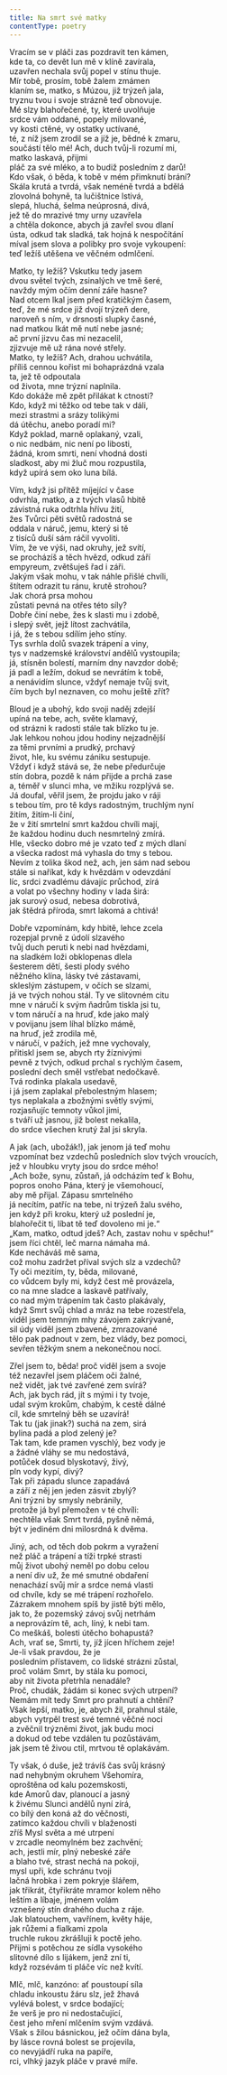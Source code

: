 ```yaml
---
title: Na smrt své matky
contentType: poetry
---
```


<section>

Vracím se v pláči zas pozdravit ten kámen,  
kde ta, co devět lun mě v klíně zavírala,  
uzavřen nechala svůj popel v stínu thuje.  
Mír tobě, prosím, tobě žalem zmámen  
klaním se, matko, s Múzou, již trýzeň jala,  
tryznu tvou i svoje strázně teď obnovuje.  
Mé slzy blahořečené, ty, které uvolňuje  
srdce vám oddané, popely milované,  
vy kosti ctěné, vy ostatky uctívané,  
té, z níž jsem zrodil se a jíž je, bědné k zmaru,  
součástí tělo mé! Ach, duch tvůj-li rozumí mi,  
matko laskavá, přijmi  
pláč za své mléko, a to budiž posledním z darů!  
Kdo však, ó běda, k tobě v mém přimknutí brání?  
Skála krutá a tvrdá, však neméně tvrdá a bdělá  
zlovolná bohyně, ta lučištnice lstivá,  
slepá, hluchá, šelma neúprosná, divá,  
jež tě do mrazivé tmy urny uzavřela  
a chtěla dokonce, abych já zavřel svou dlaní  
ústa, odkud tak sladká, tak hojná k nespočítání  
míval jsem slova a polibky pro svoje vykoupení:  
teď ležíš utěšena ve věčném odmlčení.

</section>

<section>

Matko, ty ležíš? Vskutku tedy jasem  
dvou světel tvých, zsinalých ve tmě šeré,  
navždy mým očím denní záře hasne?  
Nad otcem lkal jsem před kratičkým časem,  
teď, že mé srdce již dvojí trýzeň dere,  
naroveň s ním, v drsnosti slupky časné,  
nad matkou lkát mě nutí nebe jasné;  
ač první jizvu čas mi nezacelil,  
zjizvuje mě už rána nové střely.  
Matko, ty ležíš? Ach, drahou uchvátila,  
příliš cennou kořist mi bohaprázdná vzala  
ta, jež tě odpoutala  
od života, mne trýzní naplnila.  
Kdo dokáže mě zpět přilákat k ctnosti?  
Kdo, když mi těžko od tebe tak v dáli,  
mezi strastmi a srázy tolikými  
dá útěchu, anebo poradí mi?  
Když poklad, marně oplakaný, vzali,  
o nic nedbám, nic není po libosti,  
žádná, krom smrti, není vhodná dosti  
sladkost, aby mi žluč mou rozpustila,  
když upírá sem oko luna bílá.

</section>

<section>

Vím, když jsi přítěž míjející v čase  
odvrhla, matko, a z tvých vlasů hbitě  
závistná ruka odtrhla hřívu žití,  
žes Tvůrci pěti světů radostná se  
oddala v náruč, jemu, který si tě  
z tisíců duší sám ráčil vyvoliti.  
Vím, že ve výši, nad okruhy, jež svítí,  
se procházíš a těch hvězd, odkud září  
empyreum, zvětšuješ řad i záři.  
Jakým však mohu, v tak náhle přišlé chvíli,  
štítem odrazit tu ránu, krutě strohou?  
Jak chorá prsa mohou  
zůstati pevná na otřes této síly?  
Dobře činí nebe, žes k slasti mu i zdobě,  
i slepý svět, jejž lítost zachvátila,  
i já, že s tebou sdílím jeho stíny.  
Tys svrhla dolů svazek trápení a viny,  
tys v nadzemské království andělů vystoupila;  
já, stísněn bolestí, marním dny navzdor době;  
já padl a ležím, dokud se nevrátím k tobě,  
a nenávidím slunce, vždyť nemaje tvůj svit,  
čím bych byl neznaven, co mohu ještě zřít?

</section>

<section>

Bloud je a ubohý, kdo svoji naděj zdejší  
upíná na tebe, ach, světe klamavý,  
od strázni k radosti stále tak blízko tu je.  
Jak lehkou nohou jdou hodiny nejzadnější  
za těmi prvními a prudký, prchavý  
život, hle, ku svému zániku sestupuje.  
Vždyť i když stává se, že nebe předurčuje  
stín dobra, pozdě k nám přijde a prchá zase  
a, téměř v slunci mha, ve mžiku rozplývá se.  
Já doufal, věřil jsem, že projdu jako v ráji  
s tebou tím, pro tě kdys radostným, truchlým nyní  
žitím, žitím-li činí,  
že v žití smrtelní smrt každou chvíli mají,  
že každou hodinu duch nesmrtelný zmírá.  
Hle, všecko dobro mé je vzato teď z mých dlaní  
a všecka radost má vyhasla do tmy s tebou.  
Nevím z tolika škod než, ach, jen sám nad sebou  
stále si naříkat, kdy k hvězdám v odevzdání  
líc, srdci zvadlému dávajíc průchod, zírá  
a volat po všechny hodiny v lada širá:  
jak surový osud, nebesa dobrotivá,  
jak štědrá příroda, smrt lakomá a chtivá!

</section>

<section>

Dobře vzpomínám, kdy hbitě, lehce zcela  
rozepjal prvně z údolí slzavého  
tvůj duch peruti k nebi nad hvězdami,  
na sladkém loži obklopenas dlela  
šesterem dětí, šesti plody svého  
něžného klína, lásky tvé zástavami,  
skleslým zástupem, v očích se slzami,  
já ve tvých nohou stál. Ty ve slitovném citu  
mne v náručí k svým ňadrům tiskla jsi tu,  
v tom náručí a na hruď, kde jako malý  
v povijanu jsem líhal blízko mámě,  
na hruď, jež zrodila mě,  
v náručí, v pažích, jež mne vychovaly,  
přitiskl jsem se, abych rty žíznivými  
pevně z tvých, odkud prchal s rychlým časem,  
poslední dech směl vstřebat nedočkavě.  
Tvá rodinka plakala usedavě,  
i já jsem zaplakal přebolestným hlasem;  
tys neplakala a zbožnými světly svými,  
rozjasňujíc temnoty vůkol jimi,  
s tváří už jasnou, již bolest nekalila,  
do srdce všechen krutý žal jsi skryla.

</section>

<section>

A jak (ach, ubožák!), jak jenom já teď mohu  
vzpomínat bez vzdechů posledních slov tvých vroucích,  
jež v hloubku vryty jsou do srdce mého!  
„Ach bože, synu, zůstaň, já odcházím teď k Bohu,  
popros onoho Pána, který je všemohoucí,  
aby mě přijal. Zápasu smrtelného  
já necítím, patříc na tebe, ni trýzeň žalu svého,  
jen když při kroku, který už poslední je,  
blahořečit ti, líbat tě teď dovoleno mi je.“  
„Kam, matko, odtud jdeš? Ach, zastav nohu v spěchu!“  
jsem říci chtěl, leč marna námaha má.  
Kde necháváš mě sama,  
což mohu zadržet příval svých slz a vzdechů?  
Ty oči mezitím, ty, běda, milované,  
co vůdcem byly mi, když čest mě provázela,  
co na mne sladce a laskavě patřívaly,  
co nad mým trápením tak často plakávaly,  
když Smrt svůj chlad a mráz na tebe rozestřela,  
viděl jsem temným mhy závojem zakrývané,  
sil údy viděl jsem zbavené, zmrazované  
tělo pak padnout v zem, bez vlády, bez pomoci,  
sevřen těžkým snem a nekonečnou nocí.

</section>

<section>

Zřel jsem to, běda! proč viděl jsem a svoje  
též nezavřel jsem pláčem oči žalné,  
než vidět, jak tvé zavřené zem svírá?  
Ach, jak bych rád, jít s mými i ty tvoje,  
udal svým krokům, chabým, k cestě dálné  
cíl, kde smrtelný běh se uzavírá!  
Tak tu (jak jinak?) suchá na zem, sirá  
bylina padá a plod zelený je?  
Tak tam, kde pramen vyschlý, bez vody je  
a žádné vláhy se mu nedostává,  
potůček dosud blyskotavý, živý,  
pln vody kypí, divý?  
Tak při západu slunce zapadává  
a září z něj jen jeden zásvit zbylý?  
Ani trýzni by smysly nebránily,  
protože já byl přemožen v té chvíli:  
nechtěla však Smrt tvrdá, pyšně němá,  
být v jediném dni milosrdná k dvěma.

</section>

<section>

Jiný, ach, od těch dob pokrm a vyražení  
než pláč a trápení a tíži trpké strasti  
můj život ubohý neměl po dobu celou  
a není div už, že mé smutné obdaření  
nenachází svůj mír a srdce nemá vlasti  
od chvíle, kdy se mé trápení rozhořelo.  
Zázrakem mnohem spíš by jistě býti mělo,  
jak to, že pozemský závoj svůj netrhám  
a neprovázím tě, ach, líný, k nebi tam.  
Co meškáš, bolesti útěcho bohapustá?  
Ach, vrať se, Smrti, ty, jíž jícen hříchem zeje!  
Je-li však pravdou, že je  
posledním přístavem, co lidské strázni zůstal,  
proč volám Smrt, by stála ku pomoci,  
aby nit života přetrhla nenadále?  
Proč, chudák, žádám si konec svých utrpení?  
Nemám mít tedy Smrt pro prahnutí a chtění?  
Však lepší, matko, je, abych žil, prahnul stále,  
abych vytrpěl trest své temné věčné noci  
a zvěčnil trýzněmi život, jak budu moci  
a dokud od tebe vzdálen tu pozůstávám,  
jak jsem tě živou ctil, mrtvou tě oplakávám.

</section>

<section>

Ty však, ó duše, jež trávíš čas svůj krásný  
nad nehybným okruhem Všehomíra,  
oproštěna od kalu pozemskosti,  
kde Amorů dav, planoucí a jasný  
k živému Slunci andělů nyní zírá,  
co bílý den koná až do věčnosti,  
zatímco každou chvíli v blaženosti  
zříš Mysl světa a mé utrpení  
v zrcadle neomylném bez zachvění;  
ach, jestli mír, plný nebeské záře  
a blaho tvé, strast nechá na pokoji,  
mysl upři, kde schránu tvoji  
lačná hrobka i zem pokryje šlářem,  
jak třikrát, čtyřikráte mramor kolem něho  
leštím a líbaje, jménem volám  
vznešený stín drahého ducha z ráje.  
Jak blatouchem, vavřínem, květy háje,  
jak růžemi a fialkami zpola  
truchle rukou zkrášluji k poctě jeho.  
Přijmi s potěchou ze sídla vysokého  
slitovné dílo s lijákem, jenž zní ti,  
když rozsévám ti pláče víc než kvítí.

</section>

<section>

Mlč, mlč, kanzóno: ať poustoupí síla  
chladu inkoustu žáru slz, jež žhavá  
vylévá bolest, v srdce bodající;  
že verš je pro ni nedostačující,  
čest jeho mření mlčením svým vzdává.  
Však s žilou básnickou, jež očím dána byla,  
by lásce rovná bolest se projevila,  
co nevyjádří ruka na papíře,  
rci, vlhký jazyk pláče v pravé míře.

</section>
